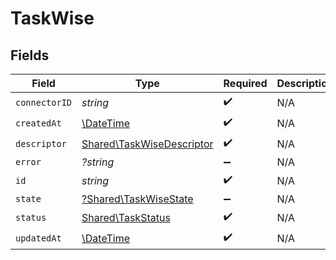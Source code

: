# TaskWise


## Fields

| Field                                                                  | Type                                                                   | Required                                                               | Description                                                            |
| ---------------------------------------------------------------------- | ---------------------------------------------------------------------- | ---------------------------------------------------------------------- | ---------------------------------------------------------------------- |
| `connectorID`                                                          | *string*                                                               | :heavy_check_mark:                                                     | N/A                                                                    |
| `createdAt`                                                            | [\DateTime](https://www.php.net/manual/en/class.datetime.php)          | :heavy_check_mark:                                                     | N/A                                                                    |
| `descriptor`                                                           | [Shared\TaskWiseDescriptor](../../Models/Shared/TaskWiseDescriptor.md) | :heavy_check_mark:                                                     | N/A                                                                    |
| `error`                                                                | *?string*                                                              | :heavy_minus_sign:                                                     | N/A                                                                    |
| `id`                                                                   | *string*                                                               | :heavy_check_mark:                                                     | N/A                                                                    |
| `state`                                                                | [?Shared\TaskWiseState](../../Models/Shared/TaskWiseState.md)          | :heavy_minus_sign:                                                     | N/A                                                                    |
| `status`                                                               | [Shared\TaskStatus](../../Models/Shared/TaskStatus.md)                 | :heavy_check_mark:                                                     | N/A                                                                    |
| `updatedAt`                                                            | [\DateTime](https://www.php.net/manual/en/class.datetime.php)          | :heavy_check_mark:                                                     | N/A                                                                    |